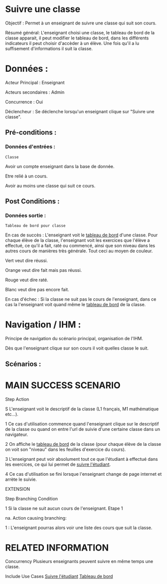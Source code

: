 # Suivre une classe


Objectif :  Permet à un enseignant de suivre une classe qui suit son cours. 

Résumé général: L'enseignant choisi une classe, le tableau de bord de la classe apparait, il peut modifier le tableau de bord, dans les différents indicateurs il peut choisir d'accèder à un élève. Une fois qu'il a lu suffisement d'informations il suit la classe.

# Données :

Acteur Principal : Enseignant

Acteurs secondaires : Admin

Concurrence : Oui

Déclencheur : Se déclenche lorsqu'un enseignant clique sur "Suivre une classe".

## Pré-conditions :

### Données d'entrées :

	Classe

Avoir un compte enseignant dans la base de donnée.

Etre relié à un cours.

Avoir au moins une classe qui suit ce cours.


## Post Conditions :

### Données sortie :

	Tableau de bord pour classe

En cas de succès : L'enseignant voit le [tableau de bord](/tableaudebord.md) d'une classe.
Pour chaque élève de la classe, l'enseignant voit les exercices que l'élève a effectué, ce qu'il a fait, raté ou commencé, ainsi que son niveau dans les autres cours de manières très générale. Tout ceci au moyen de couleur.

Vert veut dire réussi.

Orange veut dire fait mais pas réussi.

Rouge veut dire raté.

Blanc veut dire pas encore fait.

En cas d'échec : Si la classe ne suit pas le cours de l'enseignant, dans ce cas la l'enseignant voit quand même le [tableau de bord](/tableaudebors.md) de la classe.

# Navigation / IHM  :

Principe de navigation du scénario principal, organisation de l'IHM.

Dès que l'enseignant clique sur son cours il voit quelles classe le suit.

## Scénarios :

# MAIN SUCCESS SCENARIO

Step    Action

S    L'enseignant voit le descriptif de la classe (L1 français, M1 mathématique etc...).

1    Ce cas d'utilisation commence quand l'enseignant clique sur le descriptif de la classe ou quand on entre l'url de suivie d'une certaine classe dans un navigateur.

2    On affiche le [tableau de bord](/tableaudebors.md) de la classe (pour chaque élève de la classe on voit son "niveau" dans les feuilles d'exercice du cours).

3    L'enseignant peut voir absolument tout ce que l'étudiant à effectué dans les exercices, ce qui lui permet de [suivre l'étudiant](/suivreeleve.md).

4    Ce cas d'utilisation se fini lorsque l'enseignant change de page internet et arrète le suivie.


EXTENSION 

Step    Branching Condition

1	 Si la classe ne suit aucun cours de l'enseignant. Etape 1

na.  Action causing branching:

1 : L'enseignant pourras alors voir une liste des cours que suit la classe.


# RELATED INFORMATION

Concurrency    Plusieurs enseignants peuvent suivre en même temps une classe.

Include Use Cases    [Suivre l'étudiant](/suivreeleve.md) [Tableau de bord](/tableaudebord.md)
 
<!---
Author : Jordan
Validator : 
-->
